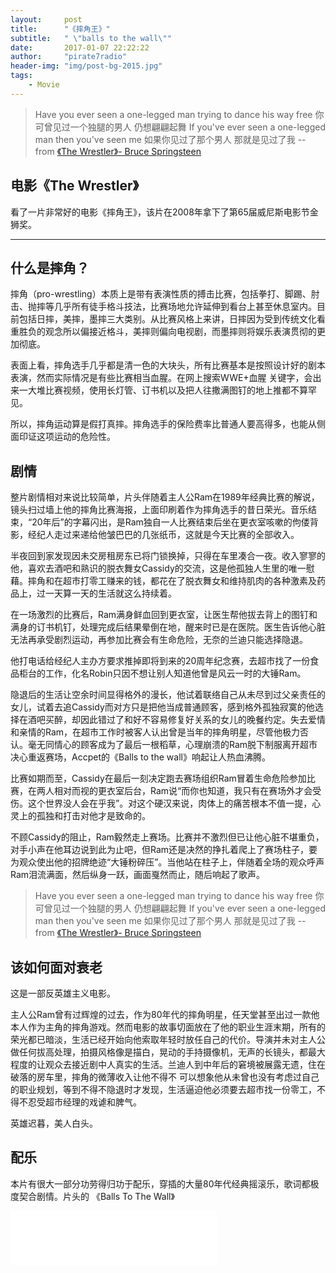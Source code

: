```yaml
---
layout:     post
title:      "《摔角王》"
subtitle:   " \"balls to the wall\""
date:       2017-01-07 22:22:22
author:     "pirate7radio"
header-img: "img/post-bg-2015.jpg"
tags:
    - Movie
---
```


> Have you ever seen a one-legged man trying to dance his way free 
> 你可曾见过一个独腿的男人 仍想翩翩起舞
> If you've ever seen a one-legged man then you've seen me 
> 如果你见过了那个男人 那就是见过了我
> -- from [《The Wrestler》- Bruce Springsteen](http://music.163.com/#/song?id=16657771)

## 电影《The Wrestler》

看了一片非常好的电影《摔角王》，该片在2008年拿下了第65届威尼斯电影节金狮奖。

---

## 什么是摔角？

摔角（pro-wrestling）本质上是带有表演性质的搏击比赛，包括拳打、脚踢、肘击、抛摔等几乎所有徒手格斗技法，比赛场地允许延伸到看台上甚至休息室内。目前包括日摔，美摔，墨摔三大类别。从比赛风格上来讲，日摔因为受到传统文化看重胜负的观念所以偏接近格斗，美摔则偏向电视剧，而墨摔则将娱乐表演贯彻的更加彻底。

表面上看，摔角选手几乎都是清一色的大块头，所有比赛基本是按照设计好的剧本表演，然而实际情况是有些比赛相当血腥。在网上搜索WWE+血腥 关键字，会出来一大堆比赛视频，使用长灯管、订书机以及把人往撒满图钉的地上推都不算罕见。

所以，摔角运动算是假打真摔。摔角选手的保险费率比普通人要高得多，也能从侧面印证这项运动的危险性。

## 剧情

整片剧情相对来说比较简单，片头伴随着主人公Ram在1989年经典比赛的解说，镜头扫过墙上他的摔角比赛海报，上面印刷着作为摔角选手的昔日荣光。音乐结束，“20年后”的字幕闪出，是Ram独自一人比赛结束后坐在更衣室咳嗽的佝偻背影，经纪人走过来递给他皱巴巴的几张纸币，这就是今天比赛的全部收入。

半夜回到家发现因未交房租房东已将门锁换掉，只得在车里凑合一夜。收入寥寥的他，喜欢去酒吧和熟识的脱衣舞女Cassidy的交流，这是他孤独人生里的唯一慰藉。摔角和在超市打零工赚来的钱，都花在了脱衣舞女和维持肌肉的各种激素及药品上，过一天算一天的生活就这么持续着。

在一场激烈的比赛后，Ram满身鲜血回到更衣室，让医生帮他拔去背上的图钉和满身的订书机钉，处理完成后结果晕倒在地，醒来时已是在医院。医生告诉他心脏无法再承受剧烈运动，再参加比赛会有生命危险，无奈的兰迪只能选择隐退。

他打电话给经纪人主办方要求推掉即将到来的20周年纪念赛，去超市找了一份食品柜台的工作，化名Robin只因不想让别人知道他曾是风云一时的大锤Ram。

隐退后的生活让空余时间显得格外的漫长，他试着联络自己从未尽到过父亲责任的女儿，试着去追Cassidy而对方只是把他当成普通顾客，感到格外孤独寂寞的他选择在酒吧买醉，却因此错过了和好不容易修复好关系的女儿的晚餐约定。失去爱情和亲情的Ram，在超市工作时被客人认出曾是当年的摔角明星，尽管他极力否认。毫无同情心的顾客成为了最后一根稻草，心理崩溃的Ram脱下制服离开超市决心重返赛场，Accpet的《Balls to the wall》响起让人热血沸腾。

比赛如期而至，Cassidy在最后一刻决定跑去赛场组织Ram冒着生命危险参加比赛，在两人相对而视的更衣室后台，Ram说“而你也知道，我只有在赛场外才会受伤。这个世界没人会在乎我”。对这个硬汉来说，肉体上的痛苦根本不值一提，心灵上的孤独和打击对他才是致命的。

不顾Cassidy的阻止，Ram毅然走上赛场。比赛并不激烈但已让他心脏不堪重负，对手小声在他耳边说到此为止吧，但Ram还是决然的挣扎着爬上了赛场柱子，要为观众使出他的招牌绝迹“大锤粉碎压”。当他站在柱子上，伴随着全场的观众呼声Ram泪流满面，然后纵身一跃，画面戛然而止，随后响起了歌声。

> Have you ever seen a one-legged man trying to dance his way free 
> 你可曾见过一个独腿的男人 仍想翩翩起舞
> If you've ever seen a one-legged man then you've seen me 
> 如果你见过了那个男人 那就是见过了我
> -- from [《The Wrestler》- Bruce Springsteen](http://music.163.com/#/song?id=16657771)

## 该如何面对衰老

这是一部反英雄主义电影。

主人公Ram曾有过辉煌的过去，作为80年代的摔角明星，任天堂甚至出过一款他本人作为主角的摔角游戏。然而电影的故事切面放在了他的职业生涯末期，所有的荣光都已暗淡，生活已经开始向他索取年轻时放任自己的代价。导演并未对主人公做任何拔高处理，拍摄风格像是描白，晃动的手持摄像机，无声的长镜头，都最大程度的让观众去接近剧中人真实的生活。兰迪人到中年后的窘境被展露无遗，住在破落的房车里，摔角的微薄收入让他不得不
可以想象他从未曾也没有考虑过自己的职业规划，等到不得不隐退时才发现，生活逼迫他必须要去超市找一份零工，不得不忍受超市经理的戏谑和脾气。

英雄迟暮，美人白头。

## 配乐
本片有很大一部分功劳得归功于配乐，穿插的大量80年代经典摇滚乐，歌词都极度契合剧情。片头的
《Balls To The Wall》
<iframe frameborder="no" border="0" marginwidth="0" marginheight="0" width=330 height=86 src="//music.163.com/outchain/player?type=2&id=5199391&auto=0&height=66"></iframe>


